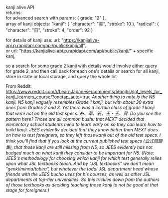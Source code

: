 kanji alive API  
returns:  
for advanced search with params: { grade: "2" },  
 array of kanji objects: "kanji": { "character": "書", "stroke": 10 }, "radical":
{ "character": "⽇", "stroke": 4, "order": 92 }

for details of kanji
use: url: "https://kanjialive-api.p.rapidapi.com/api/public/kanji/all",  
or 	url: "https://kanjialive-api.p.rapidapi.com/api/public/kanji/" + specific kanj,

so a search for some grade 2 kanji with details would involve either query for grade 2, and then call back for each one's details
or search for all kanji, store in state or local storage, and query the whole lot

From Reddit: https://www.reddit.com/r/LearnJapanese/comments/56mjhs/jlpt_levels_for_kanji_learners_course/?onetap_auto=true
*Another thing to note is the N5 kanji. N5 kanji vaguely resembles Grade 1 kanji, but with about 30 extra ones from Grades 2 and 3. Yet there was a certain class of grade 1 kanji that were not on the old test specs: 糸、草、石、王・玉、貝. Do you see the pattern here? Those are all common bushu that MEXT decided that elementary school students need to learn early on so they can learn how to build kanji. JEES evidently decided that they know better than MEXT does on how to test foreigners, so they left those kanji out of the old test specs. I think you'll find that if you look at the current published test specs (公式問題集), that those kanji are still missing from N5, so JEES evidently has not budged much on what kanji they consider to be important for N5. (Note: JEES's methodology for choosing which kanji for which test generally relies upon what JSL textbooks teach. And by "JSL textbooks" we don't mean "genki/minna/tobira", but whatever the todai JSL department head whose friends with the JEES bucho uses for his courses, as well as other JSL departments at top-tier universities. So this trickles down from the authors of those textbooks as deciding teaching those kanji to not be good at that stage for foreigners.)*

